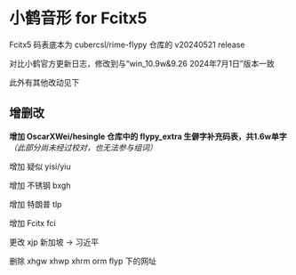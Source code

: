 # 小鹤音形 for Fcitx5
Fcitx5 码表底本为 cubercsl/rime-flypy 仓库的 v20240521 release 

对比小鹤官方更新日志，修改到与“win_10.9w&9.26 2024年7月1日”版本一致

此外有其他改动见下

## 增删改
**增加 OscarXWei/hesingle 仓库中的 flypy_extra 生僻字补充码表，共1.6w单字** *（此部分尚未经过校对，也无法参与组词）*

增加 疑似 yisi/yiu

增加 不锈钢 bxgh

增加 特朗普 tlp

增加 Fcitx fci

更改 xjp 新加坡 -> 习近平

删除 xhgw xhwp xhrm orm flyp 下的网址